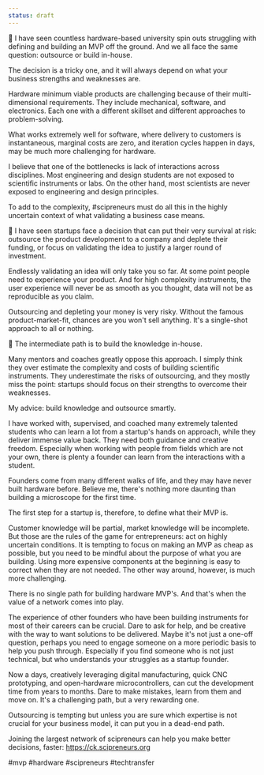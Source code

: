 ```yaml
---
status: draft
---
```

🔬 I have seen countless hardware-based university spin outs struggling with defining and building an MVP off the ground. And we all face the same question: outsource or build in-house.

The decision is a tricky one, and it will always depend on what your business strengths and weaknesses are. 

Hardware minimum viable products are challenging because of their multi-dimensional requirements. They include mechanical, software, and electronics. Each one with a different skillset and different approaches to problem-solving. 

What works extremely well for software, where delivery to customers is instantaneous, marginal costs are zero, and iteration cycles happen in days, may be much more challenging for hardware. 

I believe that one of the bottlenecks is lack of interactions across disciplines. Most engineering and design students are not exposed to scientific instruments or labs. On the other hand, most scientists are never exposed to engineering and design principles. 

To add to the complexity, #scipreneurs must do all this in the highly uncertain context of what validating a business case means. 


👀 I have seen startups face a decision that can put their very survival at risk: outsource the product development to a company and deplete their funding, or focus on validating the idea to justify a larger round of investment. 

Endlessly validating an idea will only take you so far. At some point people need to experience your product. And for high complexity instruments, the user experience will never be as smooth as you thought, data will not be as reproducible as you claim. 

Outsourcing and depleting your money is very risky. Without the famous product-market-fit, chances are you won't sell anything. It's a single-shot approach to all or nothing. 

🏡 The intermediate path is to build the knowledge in-house. 

Many mentors and coaches greatly oppose this approach. I simply think they over estimate the complexity and costs of building scientific instruments. They underestimate the risks of outsourcing, and they mostly miss the point: startups should focus on their strengths to overcome their weaknesses. 

My advice: build knowledge and outsource smartly. 

I have worked with, supervised, and coached many extremely talented students who can learn a lot from a startup's hands on approach, while they deliver immense value back. They need both guidance and creative freedom. Especially when working with people from fields which are not your own, there is plenty a founder can learn from the interactions with a student. 

Founders come from many different walks of life, and they may have never built hardware before. Believe me, there's nothing more daunting than building a microscope for the first time. 

The first step for a startup is, therefore, to define what their MVP is. 

Customer knowledge will be partial, market knowledge will be incomplete. But those are the rules of the game for entrepreneurs: act on highly uncertain conditions. It is tempting to focus on making an MVP as cheap as possible, but you need to be mindful about the purpose of what you are building. Using more expensive components at the beginning is easy to correct when they are not needed. The other way around, however, is much more challenging.  

There is no single path for building hardware MVP's. And that's when the value of a network comes into play. 

The experience of other founders who have been building instruments for most of their careers can be crucial. Dare to ask for help, and be creative with the way to want solutions to be delivered. Maybe it's not just a one-off question, perhaps you need to engage someone on a more periodic basis to help you push through. Especially if you find someone who is not just technical, but who understands your struggles as a startup founder. 

Now a days, creatively leveraging digital manufacturing, quick CNC prototyping, and open-hardware microcontrollers, can cut the development time from years to months. Dare to make mistakes, learn from them and move on. It's a challenging path, but a very rewarding one. 

Outsourcing is tempting but unless you are sure which expertise is not crucial for your business model, it can put you in a dead-end path. 

Joining the largest network of scipreneurs can help you make better decisions, faster: https://ck.scipreneurs.org 

#mvp #hardware #scipreneurs #techtransfer